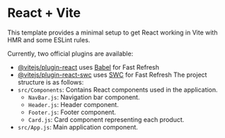 # React + Vite

This template provides a minimal setup to get React working in Vite with HMR and some ESLint rules.

Currently, two official plugins are available:

- [@vitejs/plugin-react](https://github.com/vitejs/vite-plugin-react/blob/main/packages/plugin-react/README.md) uses [Babel](https://babeljs.io/) for Fast Refresh
- [@vitejs/plugin-react-swc](https://github.com/vitejs/vite-plugin-react-swc) uses [SWC](https://swc.rs/) for Fast Refresh
The project structure is as follows:
- `src/Components`: Contains React components used in the application.
  - `NavBar.js`: Navigation bar component.
  - `Header.js`: Header component.
  - `Footer.js`: Footer component.
  - `Card.js`: Card component representing each product.
- `src/App.js`: Main application component.
